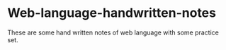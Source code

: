 # Web-language-handwritten-notes
These are some hand written notes of web language with some practice set.
